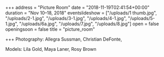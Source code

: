 +++
address = "Picture Room"
date = "2018-11-19T02:41:54+00:00"
duration = "Nov 10–18, 2018"
eventslideshow = ["/uploads/1 thumb.jpg", "/uploads/2-1.jpg", "/uploads/3-1.jpg", "/uploads/4-1.jpg", "/uploads/5-1.jpg", "/uploads/6a.jpg", "/uploads/7.jpg", "/uploads/8.jpg"]
open = false
openingsoon = false
title = "picture_room"

+++
Photography: Allegra Sussman, Christian DeFonte,

Models: Lila Gold, Maya Laner, Rosy Brown